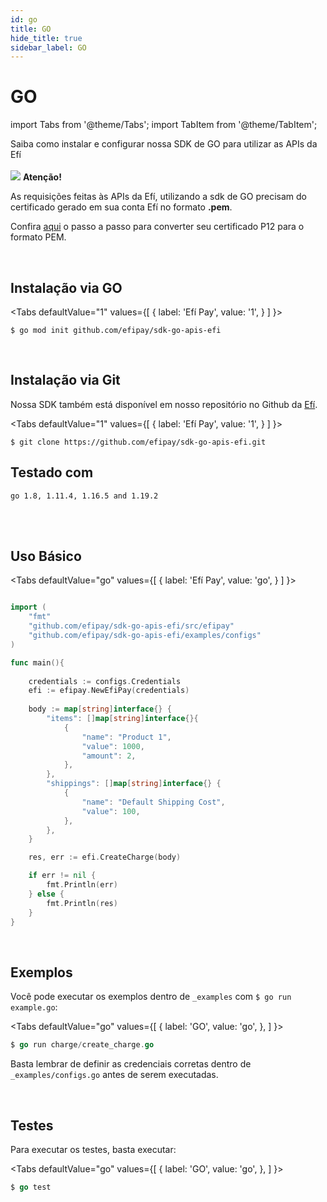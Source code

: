 ```yaml
---
id: go
title: GO
hide_title: true
sidebar_label: GO
---
```

<h1 className="titulo">GO</h1>

<div className="conteudo">

import Tabs from '@theme/Tabs';
import TabItem from '@theme/TabItem';


<!-- Embedding React components with MDX -->
<!-- fontWeight: 'bold', -->

<div className="subtitulo">
Saiba como instalar e configurar nossa SDK de GO para utilizar as APIs da Efí
</div>

<br/>

<div className="admonition admonition_caution">
<div>
    <img src="/img/exclamation-triangle-orange.svg"/> <b>Atenção!</b>
</div>
<p>As requisições feitas às APIs da Efí, utilizando a sdk de GO precisam do certificado gerado em sua conta Efí no formato <strong>.pem</strong>.</p>
<p>Confira <a href="/docs/api-pix/credenciais#conversão-de-certificado-p12-para-o-formato-pem" target="_blank">aqui</a> o passo a passo para converter seu certificado P12 para o formato PEM.</p>
</div>
<br/>

## Instalação via GO

<Tabs
  defaultValue="1"
  values={[
    { label: 'Efí Pay', value: '1', }
  ]
}>

<TabItem value="1">

```
$ go mod init github.com/efipay/sdk-go-apis-efi
```

</TabItem>

</Tabs>

<br/>

## Instalação via Git

Nossa SDK também está disponível em nosso repositório no Github da <a href="https://github.com/efipay/sdk-go-apis-efi" target="_blank">Efí</a>.

<Tabs
  defaultValue="1"
  values={[
    { label: 'Efí Pay', value: '1', }
  ]
}>

<TabItem value="1">

```
$ git clone https://github.com/efipay/sdk-go-apis-efi.git
```

</TabItem>

</Tabs>

## Testado com

<code>go 1.8, 1.11.4, 1.16.5 and 1.19.2</code>

<br/><br/>


## Uso Básico

<Tabs
  defaultValue="go"
  values={[
    { label: 'Efí Pay', value: 'go', }
  ]
}>
<TabItem value="go">

```go

import (
	"fmt"
	"github.com/efipay/sdk-go-apis-efi/src/efipay"
	"github.com/efipay/sdk-go-apis-efi/examples/configs"
)

func main(){
	
	credentials := configs.Credentials
	efi := efipay.NewEfiPay(credentials)
	
	body := map[string]interface{} {
		"items": []map[string]interface{}{
			{
				"name": "Product 1",
				"value": 1000,
				"amount": 2,
			},
		},
		"shippings": []map[string]interface{} {
			{
				"name": "Default Shipping Cost",
				"value": 100,
			},
		},
	}

	res, err := efi.CreateCharge(body)

	if err != nil {
		fmt.Println(err)
	} else {
		fmt.Println(res)
	}
}
```

</TabItem>


</Tabs>

<br/>

## Exemplos


Você pode executar os exemplos dentro de `_examples` com `$ go run example.go`:


<Tabs
  defaultValue="go"
  values={[
    { label: 'GO', value: 'go', },
  ]
}>
<TabItem value="go">

```go
$ go run charge/create_charge.go
```

</TabItem>

</Tabs>

Basta lembrar de definir as credenciais corretas dentro de ``_examples/configs.go`` antes de serem executadas.

<br/>

## Testes

Para executar os testes, basta executar:

<Tabs
  defaultValue="go"
  values={[
    { label: 'GO', value: 'go', },
  ]
}>
<TabItem value="go">

```go
$ go test
```

</TabItem>
</Tabs>

</div>